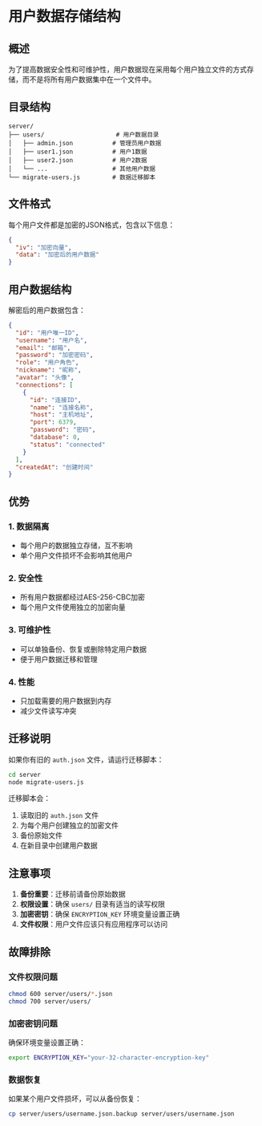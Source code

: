 # 用户数据存储结构

## 概述

为了提高数据安全性和可维护性，用户数据现在采用每个用户独立文件的方式存储，而不是将所有用户数据集中在一个文件中。

## 目录结构

```
server/
├── users/                    # 用户数据目录
│   ├── admin.json           # 管理员用户数据
│   ├── user1.json           # 用户1数据
│   ├── user2.json           # 用户2数据
│   └── ...                  # 其他用户数据
└── migrate-users.js         # 数据迁移脚本
```

## 文件格式

每个用户文件都是加密的JSON格式，包含以下信息：

```json
{
  "iv": "加密向量",
  "data": "加密后的用户数据"
}
```

## 用户数据结构

解密后的用户数据包含：

```json
{
  "id": "用户唯一ID",
  "username": "用户名",
  "email": "邮箱",
  "password": "加密密码",
  "role": "用户角色",
  "nickname": "昵称",
  "avatar": "头像",
  "connections": [
    {
      "id": "连接ID",
      "name": "连接名称",
      "host": "主机地址",
      "port": 6379,
      "password": "密码",
      "database": 0,
      "status": "connected"
    }
  ],
  "createdAt": "创建时间"
}
```

## 优势

### 1. 数据隔离
- 每个用户的数据独立存储，互不影响
- 单个用户文件损坏不会影响其他用户

### 2. 安全性
- 所有用户数据都经过AES-256-CBC加密
- 每个用户文件使用独立的加密向量

### 3. 可维护性
- 可以单独备份、恢复或删除特定用户数据
- 便于用户数据迁移和管理

### 4. 性能
- 只加载需要的用户数据到内存
- 减少文件读写冲突

## 迁移说明

如果你有旧的 `auth.json` 文件，请运行迁移脚本：

```bash
cd server
node migrate-users.js
```

迁移脚本会：
1. 读取旧的 `auth.json` 文件
2. 为每个用户创建独立的加密文件
3. 备份原始文件
4. 在新目录中创建用户数据

## 注意事项

1. **备份重要**：迁移前请备份原始数据
2. **权限设置**：确保 `users/` 目录有适当的读写权限
3. **加密密钥**：确保 `ENCRYPTION_KEY` 环境变量设置正确
4. **文件权限**：用户文件应该只有应用程序可以访问

## 故障排除

### 文件权限问题
```bash
chmod 600 server/users/*.json
chmod 700 server/users/
```

### 加密密钥问题
确保环境变量设置正确：
```bash
export ENCRYPTION_KEY="your-32-character-encryption-key"
```

### 数据恢复
如果某个用户文件损坏，可以从备份恢复：
```bash
cp server/users/username.json.backup server/users/username.json
``` 